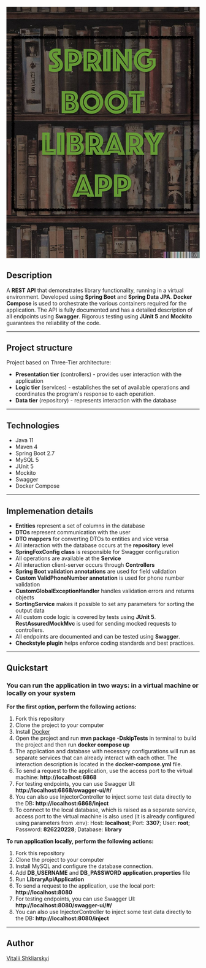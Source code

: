 ![Header](src/main/resources/pictures/Library.jpeg)

##  Description
A **REST API** that demonstrates library functionality, running in a virtual environment. Developed using **Spring Boot** and **Spring Data JPA**. 
**Docker Compose** is used to orchestrate the various containers required for the application. The API is fully documented and has a detailed description of all endpoints using **Swagger**.
Rigorous testing using **JUnit 5** and **Mockito** guarantees the reliability of the code.

---

##  Project structure
Project based on Three-Tier architecture:
- **Presentation tier** (controllers) - provides user interaction with the application
- **Logic tier** (services) - establishes the set of available operations and coordinates the program's response to each operation.
- **Data tier** (repository) - represents interaction with the database

---

## Technologies
- Java 11
- Maven 4
- Spring Boot 2.7
- MySQL 5
- JUnit 5
- Mockito
- Swagger 
- Docker Compose

---
## Implemenation details
- **Entities** represent a set of columns in the database
- **DTOs** represent communication with the user
- **DTO mappers** for converting DTOs to entities and vice versa
- All interaction with the database occurs at the **repository** level
- **SpringFoxConfig class** is responsible for Swagger configuration
- All operations are available at the **Service**
- All interaction client-server occurs through **Controllers**
- **Spring Boot validation annotations** are used for field validation
- **Custom ValidPhoneNumber annotation** is used for phone number validation
- **CustomGlobalExceptionHandler** handles validation errors and returns objects
- **SortingService** makes it possible to set any parameters for sorting the output data
- All custom code logic is covered by tests using **JUnit 5**. **RestAssuredMockMvc** is used for sending mocked requests to controllers.
- All endpoints are documented and can be tested using **Swagger**.
- **Checkstyle plugin** helps enforce coding standards and best practices.

---

## Quickstart
### You can run the application in two ways: in a virtual machine or locally on your system
**For the first option, perform the following actions:**
1. Fork this repository
2. Clone the project to your computer
3. Install [Docker](https://www.docker.com/products/docker-desktop/)
4. Open the project and run **mvn package -DskipTests** in terminal to build the project and then run **docker compose up**
5. The application and database with necessary configurations will run as separate services that can already interact with each other. The interaction description is located in the **docker-compose.yml** file.
6. To send a request to the application, use the access port to the virtual machine: **http://localhost:6868**
7. For testing endpoints, you can use Swagger UI: **http://localhost:6868/swagger-ui/#/**
8. You can also use InjectorController to inject some test data directly to the DB: **http://localhost:6868/inject**
9. To connect to the local database, which is raised as a separate service, access port to the virtual machine is also used (it is already configured using parameters from .env):
Host: **localhost**; Port: **3307**; User: **root**; Password: **826220228**; Database: **library**

**To run application locally, perform the following actions:**
1. Fork this repository
2. Clone the project to your computer
3. Install MySQL and configure the database connection.
4. Add **DB_USERNAME** and **DB_PASSWORD** **application.properties** file
5. Run **LibraryApiApplication**
6. To send a request to the application, use the local port: **http://localhost:8080**
7. For testing endpoints, you can use Swagger UI: **http://localhost:8080/swagger-ui/#/**
8. You can also use InjectorController to inject some test data directly to the DB: **http://localhost:8080/inject**

---

## Author

[Vitalii Shkliarskyi](https://github.com/VitaliiShkliarskyi)
